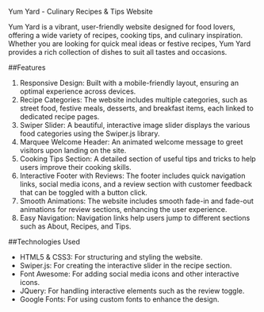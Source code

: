 Yum Yard - Culinary Recipes & Tips Website

Yum Yard is a vibrant, user-friendly website designed for food lovers, offering a wide variety of recipes, cooking tips, and culinary inspiration. Whether you are looking for quick meal ideas or festive recipes, Yum Yard provides a rich collection of dishes to suit all tastes and occasions.

##Features

1. Responsive Design: Built with a mobile-friendly layout, ensuring an optimal experience across devices.
2. Recipe Categories: The website includes multiple categories, such as street food, festive meals, desserts, and breakfast items, each     linked to dedicated recipe pages.
3. Swiper Slider: A beautiful, interactive image slider displays the various food categories using the Swiper.js library.
4. Marquee Welcome Header: An animated welcome message to greet visitors upon landing on the site.
5. Cooking Tips Section: A detailed section of useful tips and tricks to help users improve their cooking skills.
6. Interactive Footer with Reviews: The footer includes quick navigation links, social media icons, and a review section with customer      feedback that can be toggled with a button click.
7. Smooth Animations: The website includes smooth fade-in and fade-out animations for review sections, enhancing the user experience.
8. Easy Navigation: Navigation links help users jump to different sections such as About, Recipes, and Tips.
   
##Technologies Used

- HTML5 & CSS3: For structuring and styling the website.
- Swiper.js: For creating the interactive slider in the recipe section.
- Font Awesome: For adding social media icons and other interactive icons.
- JQuery: For handling interactive elements such as the review toggle.
- Google Fonts: For using custom fonts to enhance the design.
